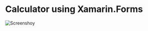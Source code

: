 # Calculator using Xamarin.Forms

<img src="https://elearning.xamarin.com/forms/xam130/1-examine-xaml/exercise1/images/calc-android.png" alt="Screenshoy">
